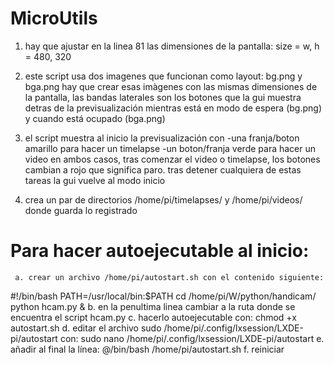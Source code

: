 # MicroUtils

1. hay que ajustar en la linea 81 las dimensiones de la pantalla:
   size = w, h = 480, 320
   
2. este script usa dos imagenes que funcionan como layout: bg.png y bga.png
   hay que crear esas imàgenes con las mismas dimensiones de la pantalla,
   las bandas laterales son los botones que la gui muestra detras de la previsualización
   mientras está en modo de espera (bg.png) y cuando está ocupado (bga.png)

3. el script muestra al inicio la previsualización con
      -una franja/boton amarillo para hacer un timelapse
      -un boton/franja verde para hacer un video
   en ambos casos, tras comenzar el video o timelapse, los botones cambian a rojo
   que significa paro. tras detener cualquiera de estas tareas la gui vuelve al modo inicio

4. crea un par de directorios /home/pi/timelapses/ y /home/pi/videos/ donde guarda lo registrado

# Para hacer autoejecutable al inicio:
     a. crear un archivo /home/pi/autostart.sh con el contenido siguiente:
#!/bin/bash
PATH=/usr/local/bin:$PATH
cd /home/pi/W/python/handicam/
python hcam.py &
      b. en la penultima linea cambiar a la ruta donde se encuentra el script hcam.py
      c. hacerlo autoejecutable con:
chmod +x autostart.sh
      d. editar el archivo sudo /home/pi/.config/lxsession/LXDE-pi/autostart con:
sudo nano /home/pi/.config/lxsession/LXDE-pi/autostart
      e. añadir al final la línea:
@/bin/bash /home/pi/autostart.sh
      f. reiniciar
